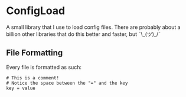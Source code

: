# ConfigLoad
A small library that I use to load config files. There are probably about a billion other libraries that do this better and faster, but  ¯\\\_(ツ)\_/¯

## File Formatting
Every file is formatted as such: 
```
# This is a comment!
# Notice the space between the "=" and the key
key = value
```
